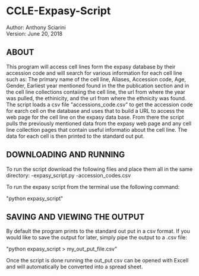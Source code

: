 # CCLE-Expasy-Script

Author: Anthony Sciarini  
Version: June 20, 2018

ABOUT
------
This program will access cell lines form the expasy database by their accession code and will search for various information for each cell line such as:
The primary name of the cell line, Aliases, Accession code, Age, Gender, Earliest year mentioned found in the the publication section and in the cell line collections contaiing the cell line, the url from where 
the year was pulled, the ethinicity, and the url from where the ethnicity was found. The script loads a csv file "accessions_code.csv" to get the accession code for earch cell on the database and uses that to build a URL to access the web page for the cell line on the expasy data base. From there the script pulls the previously mentioned data from the expasy web page and any cell line collection pages that contain useful informatio about the cell line. The data for each cell is then printed to the standard out put.


DOWNLOADING AND RUNNING
------------------------
To run the script download the following files and place them all in the same directory: 
-expasy_script.py 
-accession_codes.csv

To run the expasy script from the terminal use the following command:

"python expasy_script"


SAVING AND VIEWING THE OUTPUT
------------------------------

By default the program prints to the standard out put in a csv format.
If you would like to save the output for later, simply pipe the output to a .csv file:

"python expasy_script > my_out_put_file.csv"
 
Once the script is done running the out_put csv can be opened with Excell and will automatically 
be converted into a spread sheet.
